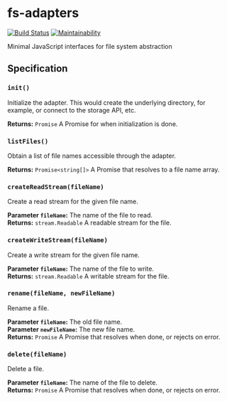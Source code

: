# fs-adapters

[![Build Status](https://travis-ci.com/meyfa/fs-adapters.svg?branch=master)](https://travis-ci.com/meyfa/fs-adapters)
[![Maintainability](https://api.codeclimate.com/v1/badges/82c10c63edb8ba33bfdb/maintainability)](https://codeclimate.com/github/meyfa/fs-adapters/maintainability)

Minimal JavaScript interfaces for file system abstraction

## Specification

### `init()`

Initialize the adapter. This would create the underlying directory, for example,
or connect to the storage API, etc.

**Returns:** `Promise` A Promise for when initialization is done.

### `listFiles()`

Obtain a list of file names accessible through the adapter.

**Returns:** `Promise<string[]>` A Promise that resolves to a file name array.

### `createReadStream(fileName)`

Create a read stream for the given file name.

**Parameter `fileName`:** The name of the file to read.<br />
**Returns:** `stream.Readable` A readable stream for the file.

### `createWriteStream(fileName)`

Create a write stream for the given file name.

**Parameter `fileName`:** The name of the file to write.<br />
**Returns:** `stream.Readable` A writable stream for the file.

### `rename(fileName, newFileName)`

Rename a file.

**Parameter `fileName`:** The old file name.<br />
**Parameter `newFileName`:** The new file name.<br />
**Returns:** `Promise` A Promise that resolves when done, or rejects on error.

### `delete(fileName)`

Delete a file.

**Parameter `fileName`:** The name of the file to delete.<br />
**Returns:** `Promise` A Promise that resolves when done, or rejects on error.
